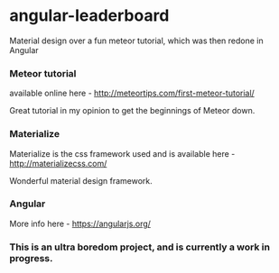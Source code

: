 # angular-leaderboard

Material design over a fun meteor tutorial, which was then redone in Angular

### Meteor tutorial

available online here - http://meteortips.com/first-meteor-tutorial/
 
Great tutorial in my opinion to get the beginnings of Meteor down.
 
### Materialize
 
Materialize is the css framework used and is available here - http://materializecss.com/

Wonderful material design framework.

### Angular

More info here - https://angularjs.org/


### This is an ultra boredom project, and is currently a work in progress.